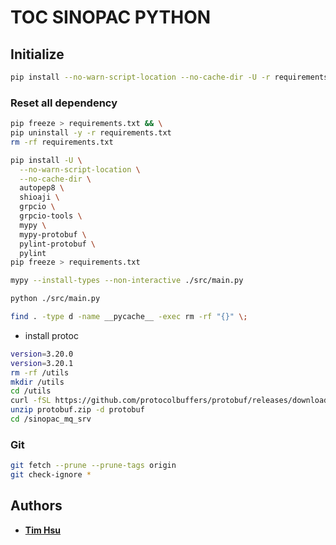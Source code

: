 # TOC SINOPAC PYTHON

## Initialize

```sh
pip install --no-warn-script-location --no-cache-dir -U -r requirements.txt
```

### Reset all dependency

```sh
pip freeze > requirements.txt && \
pip uninstall -y -r requirements.txt
rm -rf requirements.txt
```

```sh
pip install -U \
  --no-warn-script-location \
  --no-cache-dir \
  autopep8 \
  shioaji \
  grpcio \
  grpcio-tools \
  mypy \
  mypy-protobuf \
  pylint-protobuf \
  pylint
pip freeze > requirements.txt
```

```sh
mypy --install-types --non-interactive ./src/main.py
```

```sh
python ./src/main.py
```

```sh
find . -type d -name __pycache__ -exec rm -rf "{}" \;
```

- install protoc

```sh
version=3.20.0
version=3.20.1
rm -rf /utils
mkdir /utils
cd /utils
curl -fSL https://github.com/protocolbuffers/protobuf/releases/download/v$version/protoc-$version-linux-x86_64.zip --output protobuf.zip
unzip protobuf.zip -d protobuf
cd /sinopac_mq_srv
```

### Git

```sh
git fetch --prune --prune-tags origin
git check-ignore *
```

## Authors

- [**Tim Hsu**](https://gitlab.tocraw.com/root)
